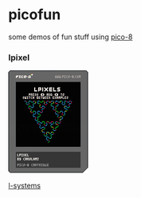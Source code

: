 # picofun
some demos of fun stuff using [pico-8](https://www.lexaloffle.com/pico-8.php)

### lpixel

![pssst, this image is the cart itself! you can run it in pico-8](https://github.com/carolhmj/picofun/blob/master/lpixels.p8.png)

[l-systems](https://www.lexaloffle.com/bbs/?tid=32149)
